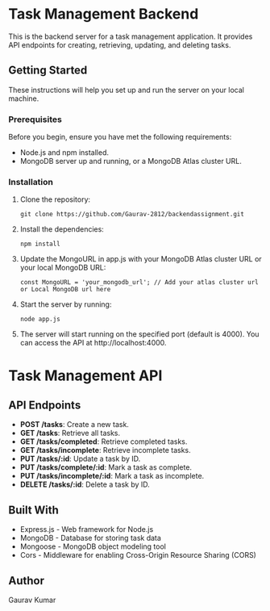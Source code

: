 # Task Management Backend

This is the backend server for a task management application. It provides API endpoints for creating, retrieving, updating, and deleting tasks.

## Getting Started

These instructions will help you set up and run the server on your local machine.

### Prerequisites

Before you begin, ensure you have met the following requirements:

- Node.js and npm installed.
- MongoDB server up and running, or a MongoDB Atlas cluster URL.

### Installation

1. Clone the repository:

   ```shell
   git clone https://github.com/Gaurav-2812/backendassignment.git
   ```
2. Install the dependencies:
   ```shell
   npm install
   ```
3. Update the MongoURL in app.js with your MongoDB Atlas cluster URL or your local MongoDB URL:

   ```shell
   const MongoURL = 'your_mongodb_url'; // Add your atlas cluster url or Local MongoDB url here
   ```
4. Start the server by running:
   ```shell
   node app.js
   ```
5. The server will start running on the specified port (default is 4000). You can access the API at http://localhost:4000.

# Task Management API

## API Endpoints

- **POST /tasks**: Create a new task.
- **GET /tasks**: Retrieve all tasks.
- **GET /tasks/completed**: Retrieve completed tasks.
- **GET /tasks/incomplete**: Retrieve incomplete tasks.
- **PUT /tasks/:id**: Update a task by ID.
- **PUT /tasks/complete/:id**: Mark a task as complete.
- **PUT /tasks/incomplete/:id**: Mark a task as incomplete.
- **DELETE /tasks/:id**: Delete a task by ID.

## Built With

- Express.js - Web framework for Node.js
- MongoDB - Database for storing task data
- Mongoose - MongoDB object modeling tool
- Cors - Middleware for enabling Cross-Origin Resource Sharing (CORS)

## Author

Gaurav Kumar


